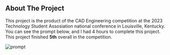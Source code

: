 <!-- ABOUT THE PROJECT -->
## About The Project
This project is the product of the CAD Engineering competition at the 2023 Technology Student Assosiation national conference in Louisville, Kentucky. You can see the prompt below, and I had 4 hours to complete this project. This project finished **5th** overall in the competition.

![prompt]([https://imgur.com/y1KeNs4]?raw=true)
